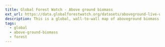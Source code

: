 ```yaml
---
title: Global Forest Watch - Above ground biomass
ext_url: https://data.globalforestwatch.org/datasets/aboveground-live-woody-biomass-density/explore?location=2.650051%2C0.000000%2C2.17
description: This is a global, wall-to-wall map of aboveground biomass (AGB) at approximately 30-meter resolution.
tags:
  - global
  - above-ground-biomass
  - forest
---
```

